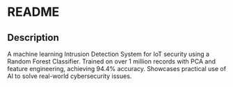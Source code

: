 # README

## Description  
A machine learning Intrusion Detection System for IoT security using a Random Forest Classifier. Trained on over 1 million records with PCA and feature engineering, achieving 94.4% accuracy. Showcases practical use of AI to solve real-world cybersecurity issues.
